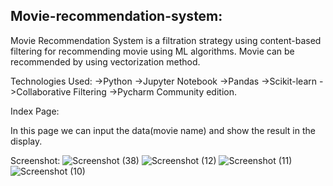 ## Movie-recommendation-system:
Movie Recommendation System is a filtration strategy using content-based filtering for recommending movie using ML algorithms. Movie can be recommended by using vectorization method. 

Technologies Used:
->Python
->Jupyter Notebook
->Pandas
->Scikit-learn
->Collaborative Filtering 
->Pycharm Community edition.

Index Page:

   In this page we can input the data(movie name) and show the result in the display.
   
   Screenshot:
![Screenshot (38)](https://github.com/sibaprasad350/Movie-recommendation-system/assets/117096489/2eb2e533-e751-4055-92a7-13cc3a6a594e)
![Screenshot (12)](https://github.com/sibaprasad350/Movie-recommendation-system/assets/117096489/f3adfce8-ea58-4f2f-ab2f-c52b9373f54c)
![Screenshot (11)](https://github.com/sibaprasad350/Movie-recommendation-system/assets/117096489/a34f0f19-4243-4d4f-ac07-9886a65ca090)
![Screenshot (10)](https://github.com/sibaprasad350/Movie-recommendation-system/assets/117096489/6eef3c60-b3b2-4b16-876b-9179a19d8145)





